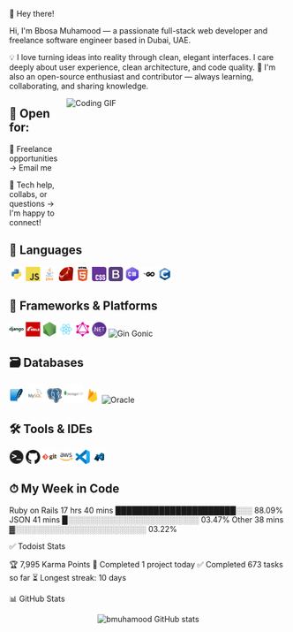👋 Hey there!




Hi, I'm Bbosa Muhamood — a passionate full-stack web developer and freelance software engineer based in Dubai, UAE.

💡 I love turning ideas into reality through clean, elegant interfaces. I care deeply about user experience, clean architecture, and code quality.
🚀 I'm also an open-source enthusiast and contributor — always learning, collaborating, and sharing knowledge.

<img align="right" alt="Coding GIF" src="https://github.com/bmuhamood/bmuhamood/blob/master/code.gif?raw=true" width="400" height="260" />

## 🤝 Open for:
💼 Freelance opportunities → Email me

💬 Tech help, collabs, or questions → I'm happy to connect!

## 🧠 Languages
<p> <img alt="Python" width="26px" src="https://raw.githubusercontent.com/github/explore/main/topics/python/python.png" /> <img alt="JavaScript" width="26px" src="https://raw.githubusercontent.com/github/explore/main/topics/javascript/javascript.png" /> <img alt="Java" width="26px" src="https://raw.githubusercontent.com/github/explore/main/topics/java/java.png" /> <img alt="Ruby" width="26px" src="https://raw.githubusercontent.com/github/explore/main/topics/ruby/ruby.png" /> <img alt="HTML" width="26px" src="https://raw.githubusercontent.com/github/explore/main/topics/html/html.png" /> <img alt="CSS" width="26px" src="https://raw.githubusercontent.com/github/explore/main/topics/css/css.png" /> <img alt="Bootstrap" width="26px" src="https://raw.githubusercontent.com/github/explore/main/topics/bootstrap/bootstrap.png" /> <img alt="C#" width="26px" src="https://raw.githubusercontent.com/github/explore/main/topics/csharp/csharp.png" /> <img alt="Go" width="26px" src="https://raw.githubusercontent.com/github/explore/main/topics/go/go.png" /> <img alt="C" width="26px" src="https://raw.githubusercontent.com/github/explore/main/topics/c/c.png" /> </p>

## 🧰 Frameworks & Platforms
<p> <img alt="Django" width="26px" src="https://raw.githubusercontent.com/github/explore/main/topics/django/django.png" /> <img alt="Rails" width="26px" src="https://raw.githubusercontent.com/github/explore/main/topics/rails/rails.png" /> <img alt="Node.js" width="26px" src="https://raw.githubusercontent.com/github/explore/main/topics/nodejs/nodejs.png" /> <img alt="React" width="26px" src="https://raw.githubusercontent.com/github/explore/main/topics/react/react.png" /> <img alt="GraphQL" width="26px" src="https://raw.githubusercontent.com/github/explore/main/topics/graphql/graphql.png" /> <img alt=".NET" width="26px" src="https://raw.githubusercontent.com/github/explore/main/topics/dotnet/dotnet.png" /> <img alt="Gin Gonic" width="26px" src="https://avatars.githubusercontent.com/u/789048?s=200&v=4" /> </p>

## 🗃️ Databases

<p>
  <img alt="SQLite" width="26px" src="https://raw.githubusercontent.com/github/explore/main/topics/sqlite/sqlite.png" />
  <img alt="MySQL" width="35px" src="https://raw.githubusercontent.com/github/explore/main/topics/mysql/mysql.png" />
  <img alt="PostgreSQL" width="26px" src="https://raw.githubusercontent.com/github/explore/main/topics/postgresql/postgresql.png" />
  <img alt="MongoDB" width="35px" src="https://raw.githubusercontent.com/github/explore/main/topics/mongodb/mongodb.png" />
  <img alt="Firebase" width="26px" src="https://raw.githubusercontent.com/github/explore/main/topics/firebase/firebase.png" />
  <img alt="Oracle" width="35px" src="https://img.icons8.com/color/48/oracle-logo.png" title="Oracle PL/SQL" />
</p>

## 🛠 Tools & IDEs
<p> <img alt="Terminal" width="26px" src="https://raw.githubusercontent.com/github/explore/main/topics/terminal/terminal.png" /> <img alt="GitHub" width="26px" src="https://raw.githubusercontent.com/github/explore/main/topics/github/github.png" /> <img alt="Git" width="26px" src="https://raw.githubusercontent.com/github/explore/main/topics/git/git.png" /> <img alt="AWS" width="26px" src="https://raw.githubusercontent.com/github/explore/main/topics/aws/aws.png" /> <img alt="VS Code" width="26px" src="https://raw.githubusercontent.com/github/explore/main/topics/visual-studio-code/visual-studio-code.png" /> <img alt="VS Code Icons" width="26px" src="https://raw.githubusercontent.com/vscode-icons/vscode-icons/master/images/logo@3x.png" /> </p>

## ⏱ My Week in Code

Ruby on Rails   17 hrs 40 mins ██████████████████████░░░   88.09%
JSON             41 mins       █░░░░░░░░░░░░░░░░░░░░░░░░   03.47%
Other            38 mins       ▓░░░░░░░░░░░░░░░░░░░░░░░░   03.22%

<!--START_SECTION:waka--> <!--END_SECTION:waka-->
✅ Todoist Stats
<!-- TODO-IST:START -->
🏆 7,995 Karma Points
🌸 Completed 1 project today
✅ Completed 673 tasks so far
⏳ Longest streak: 10 days

<!-- TODO-IST:END -->
📊 GitHub Stats
<p align="center"> <img src="https://github-readme-stats.vercel.app/api?username=bmuhamood&show_icons=true&theme=gotham" alt="bmuhamood GitHub stats" /> </p>
